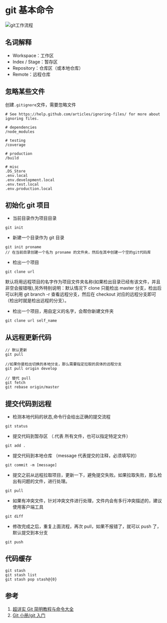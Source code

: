 # git 基本命令

![git工作流程](https://cdn.nlark.com/yuque/0/2019/png/202135/1548310123532-fc80abd8-4e81-48d2-8fa3-8682578d99f6.png)

## 名词解释

- Workspace：工作区
- Index / Stage：暂存区
- Repository：仓库区（或本地仓库）
- Remote：远程仓库

## 忽略某些文件

创建`.gitignore`文件，需要忽略文件

```ignore
# See https://help.github.com/articles/ignoring-files/ for more about ignoring files.

# dependencies
/node_modules

# testing
/coverage

# production
/build

# misc
.DS_Store
.env.local
.env.development.local
.env.test.local
.env.production.local
```

## 初始化 git 项目

- 当前目录作为项目目录

```shell
git init
```

- 新建一个目录作为 git 目录

```shell
git init proname
// 在当前目录创建一个名为 proname 的文件夹，然后在其中创建一个空的git代码库
```

- 检出一个项目

```shell
git clone url
```

默认将用远程项目的名字作为项目文件夹名称(如果检出目录已经有该文件，并且非空会报错哦),另外特别说明：默认情况下 clone 只能检出 master 分支，检出后可以利用 git branch -r 查看远程分支，然后在 checkout 对应的远程分支即可（检出时就是检出远程的分支）。

- 检出一个项目，用自定义的名字，会帮你新建文件夹

```shell
git clone url self_name
```

## 从远程更新代码

```shell
// 默认更新
git pull

//如果你是检出切换的本地分支，那么需要指定拉取的具体的远程分支
git pull origin develop

// 替代 pull
git fetch
git rebase origin/master
```

## 提交代码到远程

- 检测本地代码的状态,命令行会给出正确的提交流程

```shell
git status
```

- 提交代码到暂存区 （.代表 所有文件，也可以指定特定文件）

```shell
git add .
```

- 提交代码到本地仓库 （message 代表提交的注释，必须填写的）

```shell
git commit -m [message]
```

- 提交之前从远程拉取项目，更新一下，避免提交失败。如果拉取失败，那么检出有问题的文件，进行处理。

```shell
git pull
```

- 如果有冲突文件，针对冲突文件进行处理，文件内会有多行冲突描述的，建议使用客户端工具

```shell
git diff
```

- 修改完成之后，重复上面流程，再次 pull，如果不报错了，就可以 push 了，默认提交到本分支

```shell
git push
```

## 代码缓存

```shell
git stash
git stash list
git stash pop stash@{0}
```

## 参考

1. [超详实 Git 简明教程与命令大全](https://juejin.cn/post/6844903699915997192)
2. [Git 小册/git 入门](https://www.yuque.com/robinson/git/mrn4l6)
